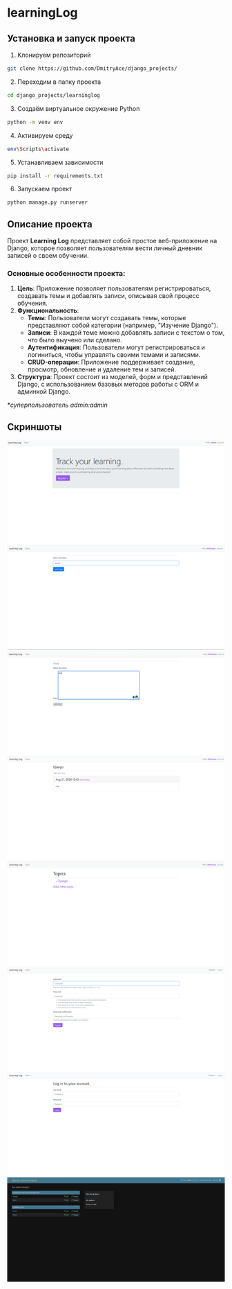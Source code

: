 # learningLog
## Установка и запуск проекта
1. Клонируем репозиторий
```bash
git clone https://github.com/DmitryAce/django_projects/
```
2. Переходим в папку проекта
```bash
cd django_projects/learninglog
```
3. Создаём виртуальное окружение Python
```bash
python -m venv env
```
4. Активируем среду
```bash
env\Scripts\activate
```
5. Устанавливаем зависимости
```bash
pip install -r requirements.txt
```
6. Запускаем проект
```bash
python manage.py runserver
```

## Описание проекта
Проект **Learning Log** представляет собой простое веб-приложение на Django, которое позволяет пользователям вести личный дневник записей о своем обучении.

### Основные особенности проекта:
1. **Цель**: Приложение позволяет пользователям регистрироваться, создавать темы и добавлять записи, описывая свой процесс обучения.
2. **Функциональность**:
   - **Темы**: Пользователи могут создавать темы, которые представляют собой категории (например, "Изучение Django").
   - **Записи**: В каждой теме можно добавлять записи с текстом о том, что было выучено или сделано.
   - **Аутентификация**: Пользователи могут регистрироваться и логиниться, чтобы управлять своими темами и записями.
   - **CRUD-операции**: Приложение поддерживает создание, просмотр, обновление и удаление тем и записей.
3. **Структура**: Проект состоит из моделей, форм и представлений Django, с использованием базовых методов работы с ORM и админкой Django.

\**суперпользователь admin:admin*
## Скриншоты
![alt text](img/image.png)
![alt text](img/image-1.png)
![alt text](img/image-2.png)
![alt text](img/image-3.png)
![alt text](img/image-4.png)
![alt text](img/image-5.png)
![alt text](img/image-6.png)
![alt text](img/image-7.png)